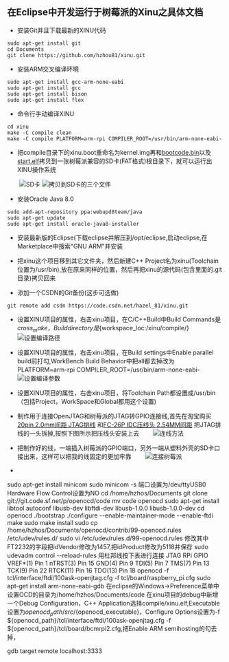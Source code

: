 ﻿## 在Eclipse中开发运行于树莓派的Xinu之具体文档
+ 安装Git并且下载最新的XINU代码
<pre><code>sudo apt-get install git
cd Documents
git clone https://github.com/hzhou81/xinu.git
</code></pre>
+ 安装ARM交叉编译环境
<pre><code>sudo apt-get install gcc-arm-none-eabi
sudo apt-get install gcc
sudo apt-get install bison
sudo apt-get install flex
</code></pre>
+ 命令行手动编译XINU
<pre><code>cd xinu
make -C compile clean
make -C compile PLATFORM=arm-rpi COMPILER_ROOT=/usr/bin/arm-none-eabi-
</code></pre>
+ 把compile目录下的xinu.boot重命名为kernel.img再和[bootcode.bin](https://github.com/hzhou81/xinu-documents/blob/master/bootcode.bin)以及[start.elf](https://github.com/hzhou81/xinu-documents/blob/master/start.elf)拷贝到一张树莓派兼容的SD卡(FAT格式)根目录下，就可以运行出XINU操作系统

　　![SD卡](https://github.com/hzhou81/xinu-documents/blob/master/images/sd.png) ![拷贝到SD卡的三个文件](https://github.com/hzhou81/xinu-documents/blob/master/images/xinuSD.png)

+ 安装Oracle Java 8.0
<pre><code>sudo add-apt-repository ppa:webupd8team/java
sudo apt-get update
sudo apt-get install oracle-java8-installer
</code></pre>

+ 安装最新版的Eclipse(下载eclipse并解压到/opt/eclipse,启动eclipse,在Marketplace中搜索"GNU ARM"并安装

+ 把xinu这个项目移到其它文件夹，然后新建C++ Project名为xinu(Toolchain位置为/usr/bin),放在原来同样的位置，然后再把xinu的源代码(包含里面的.git目录)拷贝回来

+ 添加一个CSDN的Git备份(这步可选做)
<pre><code>git remote add csdn https://code.csdn.net/hazel_81/xinu.git   
</code></pre>

+ 设置XINU项目的属性，右击xinu项目，在C/C++Build中Build Commands是${cross_make}，Build directory是${workspace_loc:/xinu/compile/}
　　![设置编译路径](https://github.com/hzhou81/xinu-documents/blob/master/images/setting1.png)

+ 设置XINU项目的属性，右击xinu项目，在Build settings中Enable parallel build前打勾,WorkBench Build Behavior中把all都去掉改为PLATFORM=arm-rpi COMPILER_ROOT=/usr/bin/arm-none-eabi-
　　![设置编译参数](https://github.com/hzhou81/xinu-documents/blob/master/images/setting2.png) 

+ 设置XINU项目的属性，右击xinu项目，将Toolchain Path都设置成/usr/bin（包括Project，WorkSpace和Global都用这个设置)

+ 制作用于连接OpenJTAG和树莓派的JTAG转GPIO连接线,首先在淘宝购买[20pin 2.0mm间距 JTAG排线](https://item.taobao.com/item.htm?spm=a1z09.2.0.0.PdxKf4&id=13722984152&_u=15a2hlh92fa) 和[FC-26P IDC压线头 2.54MM间距](https://item.taobao.com/item.htm?spm=a1z10.3-c.w4002-5688543101.9.WDrVpv&id=10247398093) 把JTAG排线的一头拆掉,按照下图所示把压线头安装上去
　　![连线方法](https://github.com/hzhou81/xinu-documents/blob/master/images/JTAG.png)
+ 把制作好的线，一端插入树莓派的GPIO端口，另外一端从塑料外壳的SD卡口接出来，这样可以把我的线固定的更加牢靠
　　![连接树莓派](https://github.com/hzhou81/xinu-documents/blob/master/images/JTAG-GPIO.JPG)

+ 
sudo apt-get install minicom
sudo minicom -s 端口设置为/dev/ttyUSB0 Hardware Flow Control设置为NO
cd /home/hzhos/Documents
git clone git://git.code.sf.net/p/openocd/code
mv code openocd
sudo apt-get install libtool autoconf libusb-dev libftdi-dev libusb-1.0.0 libusb-1.0.0-dev
cd openocd
./bootstrap
./configure --enable-maintainer-mode --enable-ftdi
make
sudo make install
sudo cp /home/hzhos/Documents/openocd/contrib/99-openocd.rules /etc/udev/rules.d/
sudo vi /etc/udev/rules.d/99-openocd.rules 修改其中FT2232的字段把idVendor修改为1457,把idProduct修改为5118并保存
sudo udevadm control --reload-rules
用杜邦线按下表进行连接
JTAG    	RPi GPIO
VREF*(1)	Pin 1
nTRST(3)	Pin 15
GND(4)		Pin 9
TDI(5) 		Pin 7
TMS(7)		Pin 13
TCK(9)		Pin 22
RTCK(11)	Pin 16
TDO(13)		Pin 18
openocd -f tcl/interface/ftdi/100ask-openjtag.cfg -f tcl/board/raspberry_pi.cfg	
sudo apt-get install arm-none-eabi-gdb
在eclipse的Windows->Preference菜单中设置OCD的目录为/home/hzhos/Documents/code
在xinu项目的debug中新增一个Debug Configuration，C++ Application选择compile/xinu.elf,Executable设置为${openocd_path}/src/${openocd_executable}，Configure Options设置为-f ${openocd_path}/tcl/interface/ftdi/100ask-openjtag.cfg -f ${openocd_path}/tcl/board/bcmrpi2.cfg,把Enable ARM semihosting的勾去掉，
	




gdb
target remote localhost:3333
